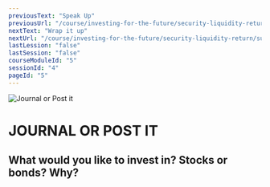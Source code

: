 ```yaml
---
previousText: "Speak Up"
previousUrl: "/course/investing-for-the-future/security-liquidity-return/discussion"
nextText: "Wrap it up"
nextUrl: "/course/investing-for-the-future/security-liquidity-return/summary"
lastLession: "false"
lastSession: "false"
courseModuleId: "5"
sessionId: "4"
pageId: "5"
---
```



![Journal or Post it](/assets/img/journal-it.png)
# JOURNAL OR POST IT

## What would you like to invest in? Stocks or bonds? Why?
<sparkle-feed-post assignment-name="What would you like to invest in? Stocks or bonds?" ></sparkle-feed-post>
